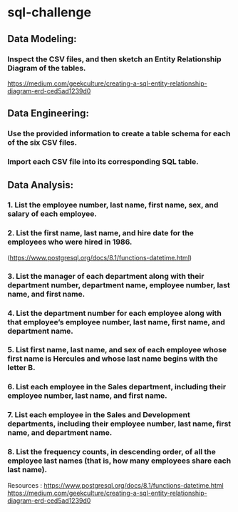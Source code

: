 # sql-challenge

## Data Modeling:
### Inspect the CSV files, and then sketch an Entity Relationship Diagram of the tables.
 https://medium.com/geekculture/creating-a-sql-entity-relationship-diagram-erd-ced5ad1239d0
 
## Data Engineering:
### Use the provided information to create a table schema for each of the six CSV files.
### Import each CSV file into its corresponding SQL table.

## Data Analysis:
### 1. List the employee number, last name, first name, sex, and salary of each employee.
### 2. List the first name, last name, and hire date for the employees who were hired in 1986.
 (https://www.postgresql.org/docs/8.1/functions-datetime.html)
### 3. List the manager of each department along with their department number, department name, employee      number, last name, and first name.
### 4. List the department number for each employee along with that employee’s employee number, last name, first name, and department name.
### 5. List first name, last name, and sex of each employee whose first name is Hercules and whose last name begins with the letter B.
### 6. List each employee in the Sales department, including their employee number, last name, and first name.
### 7. List each employee in the Sales and Development departments, including their employee number, last name, first name, and department name.
### 8. List the frequency counts, in descending order, of all the employee last names (that is, how many employees share each last name).

Resources :
 https://www.postgresql.org/docs/8.1/functions-datetime.html
 https://medium.com/geekculture/creating-a-sql-entity-relationship-diagram-erd-ced5ad1239d0
